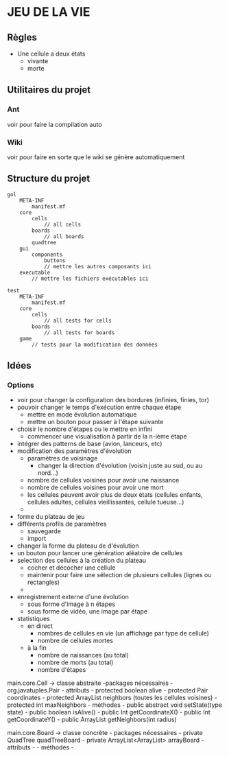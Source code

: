 # JEU DE LA VIE
## Règles
- Une cellule a deux états
	- vivante
	- morte

## Utilitaires du projet
### Ant
voir pour faire la compilation auto
### Wiki
voir pour faire en sorte que le wiki se génère automatiquement
## Structure du projet
```
gol
	META-INF
		manifest.mf
	core
		cells
			// all cells
		boards
			// all boards
		quadtree
	gui
		components
			buttons
			// mettre les autres composants ici
	executable
		// mettre les fichiers exécutables ici
	
test
	META-INF
		manifest.mf
	core
		cells
			// all tests for cells
		boards
			// all tests for boards
	game
		// tests pour la modification des données
```

## Idées
### Options
- voir pour changer la configuration des bordures (infinies, finies, tor)
- pouvoir changer le temps d'exécution entre chaque étape
	- mettre en mode évolution automatique
	- mettre un bouton pour passer à l'étape suivante
- choisir le nombre d'étapes ou le mettre en infini
	- commencer une visualisation à partir de la n-ième étape
- intégrer des patterns de base (avion, lanceurs, etc)
- modification des paramètres d'évolution
	- paramètres de voisinage
		- changer la direction d'évolution (voisin juste au sud, ou au nord...)
	- nombre de cellules voisines pour avoir une naissance
	- nombre de cellules voisines pour avoir une mort
	- les cellules peuvent avoir plus de deux états (cellules enfants, cellules adultes, cellules vieillissantes, cellule tueuse...)
	- 
- forme du plateau de jeu
- différents profils de paramètres
	- sauvegarde
	- import
- changer la forme du plateau de d'évolution
- un bouton pour lancer une génération aléatoire de cellules
- selection des cellules à la création du plateau
	- cocher et décocher une cellule
	- maintenir pour faire une sélection de plusieurs cellules (lignes ou rectangles)
	- 
- enregistrement externe d'une évolution
	- sous forme d'image à n étapes
	- sous forme de vidéo, une image par étape
- statistiques
	- en direct
		- nombres de cellules en vie (un affichage par type de cellule)
		- nombre de cellules mortes
	- à la fin
		- nombre de naissances (au total)
		- nombre de morts (au total)
		- nombre d'étapes


main.core.Cell -> classe abstraite
	-packages nécessaires
		- org.javatuples.Pair
	- attributs
		- protected boolean alive
		- protected Pair<Int> coordinates
		- protected ArrayList<Cell> neighbors (toutes les cellules voisines)
		- protected int maxNeighbors
	- méthodes
		- public abstract void setState(type state)
		- public boolean isAlive()
		- public Int getCoordinateX()
		- public Int getCoordinateY()
		- public ArrayList<Cell> getNeighbors(int radius)

main.core.Board -> classe concrète
	- packages nécessaires
		- private QuadTree quadTreeBoard
		- private ArrayList<ArrayList<Cell>> arrayBoard
	- attributs
		- 
	- méthodes
		- 
